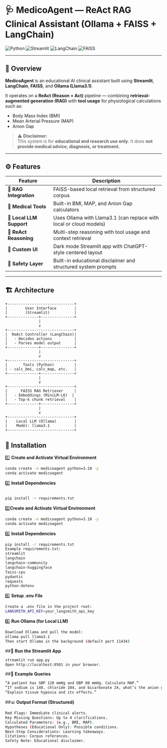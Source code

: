 # 🩺 MedicoAgent — ReAct RAG Clinical Assistant (Ollama + FAISS + LangChain)

![Python](https://img.shields.io/badge/Python-3.10+-blue?logo=python)
![Streamlit](https://img.shields.io/badge/Streamlit-App-red?logo=streamlit)
![LangChain](https://img.shields.io/badge/LangChain-Enabled-green?logo=chainlink)
![FAISS](https://img.shields.io/badge/FAISS-RAG_VectorDB-orange)

---

## 🧠 Overview
**MedicoAgent** is an educational AI clinical assistant built using **Streamlit**, **LangChain**, **FAISS**, and **Ollama (Llama3.1)**.

It operates on a **ReAct (Reason + Act)** pipeline — combining **retrieval-augmented generation (RAG)** with **tool usage** for physiological calculations such as:
- Body Mass Index (BMI)
- Mean Arterial Pressure (MAP)
- Anion Gap

> ⚠️ **Disclaimer:**  
> This system is for **educational and research use only.** It does **not provide medical advice, diagnosis, or treatment.**

---

## ⚙️ Features

| Feature | Description |
|----------|--------------|
| 🧩 **RAG Integration** | FAISS-based local retrieval from structured corpus |
| 🧮 **Medical Tools** | Built-in BMI, MAP, and Anion Gap calculators |
| 🧠 **Local LLM Support** | Uses Ollama with Llama3.1 (can replace with local or cloud models) |
| 💬 **ReAct Reasoning** | Multi-step reasoning with tool usage and context retrieval |
| 🎨 **Custom UI** | Dark mode Streamlit app with ChatGPT-style centered layout |
| 🧾 **Safety Layer** | Built-in educational disclaimer and structured system prompts |

---

## 🏗️ Architecture

```text
+------------------------------+
|        User Interface        |
|        (Streamlit)           |
+--------------+---------------+
               |
               v
+------------------------------+
|  ReAct Controller (LangChain)|
|   - Decides actions          |
|   - Parses model output      |
+--------------+---------------+
               |
               v
+------------------------------+
|       Tools (Python)         |
| - calc_bmi, calc_map, etc.   |
+--------------+---------------+
               |
               v
+------------------------------+
|      FAISS RAG Retriever     |
|   - Embeddings (MiniLM-L6)  |
|   - Top-k chunk retrieval    |
+--------------+---------------+
               |
               v
+------------------------------+
|    Local LLM (Ollama)        |
|    Model: llama3.1           |
+------------------------------+

```

## 🧰 Installation
1️⃣ **Create and Activate Virtual Environment**
```bash 
conda create -n medicoagent python=3.10 -y
conda activate medicoagent
```
2️⃣ **Install Dependencies**
```bash

pip install -r requirements.txt

```
3️⃣**Create and Activate Virtual Environment**
```bash
conda create -n medicoagent python=3.10 -y
conda activate medicoagent
```
4️⃣  **Install Dependencies**
```bash
pip install -r requirements.txt
Example requirements.txt:
streamlit
langchain
langchain-community
langchain-huggingface
faiss-cpu
pydantic
requests
python-dotenv
```
5️⃣ **Setup .env File**
```bash
Create a .env file in the project root:
LANGSMITH_API_KEY=your_langsmith_api_key
```
6️⃣ **Run Ollama (for Local LLM)**
```bash
Download Ollama and pull the model:
ollama pull llama3.1
Then start Ollama in the background (default port 11434)
```
##🚀 **Run the Streamlit App**
```bash 
streamlit run app.py
Open http://localhost:8501 in your browser.
```

##🧪 **Example Queries**
```bash
“A patient has SBP 120 mmHg and DBP 80 mmHg. Calculate MAP.”
“If sodium is 140, chloride 104, and bicarbonate 24, what’s the anion gap?”
“Explain tissue hypoxia and its effects.”
```
##📊 **Output Format (Structured)**
```bash
Red Flags: Immediate clinical alerts.
Key Missing Questions: Up to 4 clarifications.
Calculated Parameters: (e.g., BMI, MAP).
Hypotheses (Educational Only): Possible conditions.
Next-Step Considerations: Learning takeaways.
Citations: Corpus references.
Safety Note: Educational disclaimer.
```


